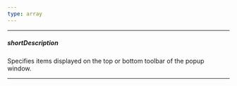 ```yaml
---
type: array
---
```

---
##### shortDescription
Specifies items displayed on the top or bottom toolbar of the popup window.

---
